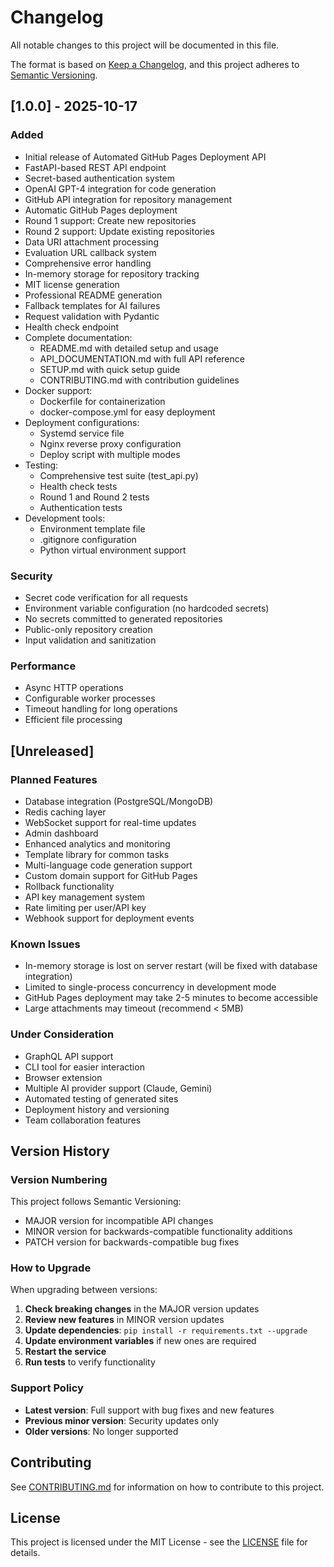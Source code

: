 # Changelog

All notable changes to this project will be documented in this file.

The format is based on [Keep a Changelog](https://keepachangelog.com/en/1.0.0/),
and this project adheres to [Semantic Versioning](https://semver.org/spec/v2.0.0.html).

## [1.0.0] - 2025-10-17

### Added

- Initial release of Automated GitHub Pages Deployment API
- FastAPI-based REST API endpoint
- Secret-based authentication system
- OpenAI GPT-4 integration for code generation
- GitHub API integration for repository management
- Automatic GitHub Pages deployment
- Round 1 support: Create new repositories
- Round 2 support: Update existing repositories
- Data URI attachment processing
- Evaluation URL callback system
- Comprehensive error handling
- In-memory storage for repository tracking
- MIT license generation
- Professional README generation
- Fallback templates for AI failures
- Request validation with Pydantic
- Health check endpoint
- Complete documentation:
  - README.md with detailed setup and usage
  - API_DOCUMENTATION.md with full API reference
  - SETUP.md with quick setup guide
  - CONTRIBUTING.md with contribution guidelines
- Docker support:
  - Dockerfile for containerization
  - docker-compose.yml for easy deployment
- Deployment configurations:
  - Systemd service file
  - Nginx reverse proxy configuration
  - Deploy script with multiple modes
- Testing:
  - Comprehensive test suite (test_api.py)
  - Health check tests
  - Round 1 and Round 2 tests
  - Authentication tests
- Development tools:
  - Environment template file
  - .gitignore configuration
  - Python virtual environment support

### Security

- Secret code verification for all requests
- Environment variable configuration (no hardcoded secrets)
- No secrets committed to generated repositories
- Public-only repository creation
- Input validation and sanitization

### Performance

- Async HTTP operations
- Configurable worker processes
- Timeout handling for long operations
- Efficient file processing

## [Unreleased]

### Planned Features

- Database integration (PostgreSQL/MongoDB)
- Redis caching layer
- WebSocket support for real-time updates
- Admin dashboard
- Enhanced analytics and monitoring
- Template library for common tasks
- Multi-language code generation support
- Custom domain support for GitHub Pages
- Rollback functionality
- API key management system
- Rate limiting per user/API key
- Webhook support for deployment events

### Known Issues

- In-memory storage is lost on server restart (will be fixed with database integration)
- Limited to single-process concurrency in development mode
- GitHub Pages deployment may take 2-5 minutes to become accessible
- Large attachments may timeout (recommend < 5MB)

### Under Consideration

- GraphQL API support
- CLI tool for easier interaction
- Browser extension
- Multiple AI provider support (Claude, Gemini)
- Automated testing of generated sites
- Deployment history and versioning
- Team collaboration features

## Version History

### Version Numbering

This project follows Semantic Versioning:

- MAJOR version for incompatible API changes
- MINOR version for backwards-compatible functionality additions
- PATCH version for backwards-compatible bug fixes

### How to Upgrade

When upgrading between versions:

1. **Check breaking changes** in the MAJOR version updates
2. **Review new features** in MINOR version updates
3. **Update dependencies**: `pip install -r requirements.txt --upgrade`
4. **Update environment variables** if new ones are required
5. **Restart the service**
6. **Run tests** to verify functionality

### Support Policy

- **Latest version**: Full support with bug fixes and new features
- **Previous minor version**: Security updates only
- **Older versions**: No longer supported

## Contributing

See [CONTRIBUTING.md](CONTRIBUTING.md) for information on how to contribute to this project.

## License

This project is licensed under the MIT License - see the [LICENSE](LICENSE) file for details.
